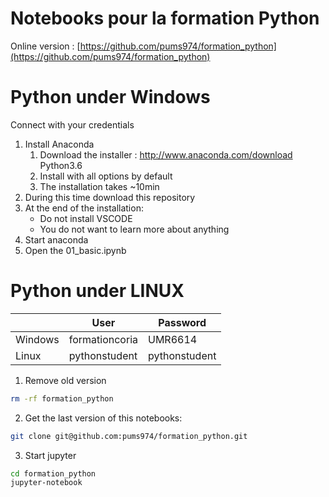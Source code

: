# Notebooks pour la formation Python

Online version : [https://github.com/pums974/formation_python](https://github.com/pums974/formation_python)

# Python under Windows
Connect with your credentials

1. Install Anaconda
    1. Download the installer : http://www.anaconda.com/download Python3.6
    2. Install with all options by default
    3. The installation takes ~10min
2. During this time download this repository
3. At the end of the installation:
    - Do not install VSCODE
    - You do not want to learn more about anything
4. Start anaconda
5. Open the 01_basic.ipynb


# Python under LINUX

|           | User           | Password      |
| --------- | -------------- | ------------- |
| Windows   | formationcoria | UMR6614       |
| Linux     | pythonstudent  | pythonstudent |

1. Remove old version
```sh
rm -rf formation_python
```
2. Get the last version of this notebooks:
```sh
git clone git@github.com:pums974/formation_python.git
```
3. Start jupyter
```sh
cd formation_python
jupyter-notebook
```
